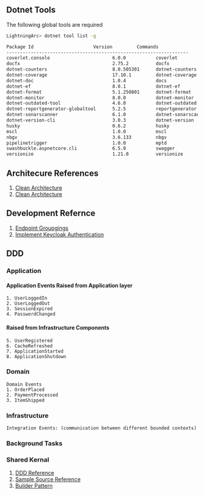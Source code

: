 ## Dotnet Tools

The following global tools are required

```sh
LightningArc> dotnet tool list -g

Package Id                      Version         Commands
-------------------------------------------------------------------
coverlet.console                       6.0.0           coverlet
docfx                                  2.75.2          docfx
dotnet-counters                        8.0.505301      dotnet-counters
dotnet-coverage                        17.10.1         dotnet-coverage    
dotnet-doc                             1.0.4           docs
dotnet-ef                              8.0.1           dotnet-ef
dotnet-format                          5.1.250801      dotnet-format      
dotnet-monitor                         8.0.0           dotnet-monitor     
dotnet-outdated-tool                   4.6.0           dotnet-outdated    
dotnet-reportgenerator-globaltool      5.2.5           reportgenerator    
dotnet-sonarscanner                    6.1.0           dotnet-sonarscanner
dotnet-version-cli                     3.0.3           dotnet-version     
husky                                  0.6.2           husky
mscl                                   1.0.0           mscl
nbgv                                   3.6.133         nbgv
pipelinetrigger                        1.0.0           mptd
swashbuckle.aspnetcore.cli             6.5.0           swagger
versionize                             1.21.0          versionize
```


## Architecure References
1. [Clean Architecture](https://github.com/jasontaylordev/CleanArchitecture)
2. [Clean Architecture](https://github.com/amantinband/clean-architecture)

## Development Refernce
1. [Endpoint Groupgings](https://www.linkedin.com/feed/update/urn:li:activity:7071491219628912640/)
2. [Implement Keycloak Authentication](https://medium.com/@ahmed.gaduo_93938/how-to-implement-keycloak-authentication-in-a-net-core-application-ce8603698f24#:~:text=How%20to%20Implement%20Keycloak%20Authentication%20in%20a%20.NET,Endpoints%20...%206%20Step%206%3A%20Handle%20Authentication%20Callbacks)


## DDD

### Application
#### Application Events Raised from Application layer
    1. UserLoggedIn
    2. UserLoggedOut
    3. SessionExpired
    4. PasswordChanged
#### Raised from Infrastructure Components
    5. UserRegistered
    6. CacheRefreshed
    7. ApplicationStarted
    8. ApplicationShutdown
### Domain
    Domain Events
    1. OrderPlaced
    2. PaymentProcessed
    3. ItemShipped

### Infrastructure
    Integration Events: (communication between different bounded contexts)


### Background Tasks

### Shared Kernal

1. [DDD Reference](https://learn.microsoft.com/en-us/dotnet/architecture/microservices/microservice-ddd-cqrs-patterns/ddd-oriented-microservice)
2. [Sample Source Reference](https://github.com/dotnet-architecture/eShopOnContainers/tree/main/src/Services/Ordering/Ordering.API)
3. [Builder Pattern](https://www.youtube.com/watch?v=qCIr30WxJQw&t=8s)